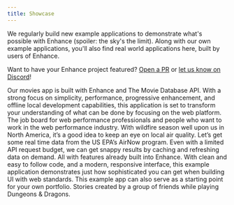 ```yaml
---
title: Showcase
---
```


We regularly build new example applications to demonstrate what's possible with Enhance (spoiler: the sky's the limit). Along with our own example applications, you'll also find real world applications here, built by users of Enhance.

<doc-callout level="info" mark="🤝">

Want to have your Enhance project featured? [Open a PR](https://github.com/enhance-dev/enhance.dev/pulls) or [let us know on Discord](https://enhance.dev/discord)!

</doc-callout>

<doc-showcase title="Enhance Movies" image="/_public/img/showcase/enhance-movies.jpg" url="https://enhance-movies.com">
Our movies app is built with Enhance and The Movie Database API. With a strong focus on simplicity, performance, progressive enhancement, and offline local development capabilities, this application is set to transform your understanding of what can be done by focusing on the web platform.
</doc-showcase>

<doc-showcase title="Perfwork" contributor="Tim Kadlec" contributor-url="https://timkadlec.com/" image="/_public/img/showcase/perfwork.jpg" url="https://enhance-movies.com">
The job board for web performance professionals and people who want to work in the web performance industry.
</doc-showcase>

<doc-showcase title="Air Quality Index" image="/_public/img/showcase/aqi.jpg" url="https://invent-k6b.begin.app/">
With wildfire season well upon us in North America, it’s a good idea to keep an eye on local air quality. Let’s get some real time data from the US EPA’s AirNow program. Even with a limited API request budget, we can get snappy results by caching and refreshing data on demand. All with features already built into Enhance.
</doc-showcase>

<doc-showcase title="Design Portfolio" image="/_public/img/showcase/design-portfolio.jpg" url="https://snow-wfi.begin.app/">
With clean and easy to follow code, and a modern, responsive interface, this example application demonstrates just how sophisticated you can get when building UI with web standards. This example app can also serve as a starting point for your own portfolio.
</doc-showcase>

<doc-showcase title="Notes from the Underdark" contributor="Jonathan Lipps" contributor-url="https://jlipps.com/" image="/_public/img/showcase/underdark.jpg" url="https://underdark.quest/">
Stories created by a group of friends while playing Dungeons & Dragons.
</doc-showcase>

